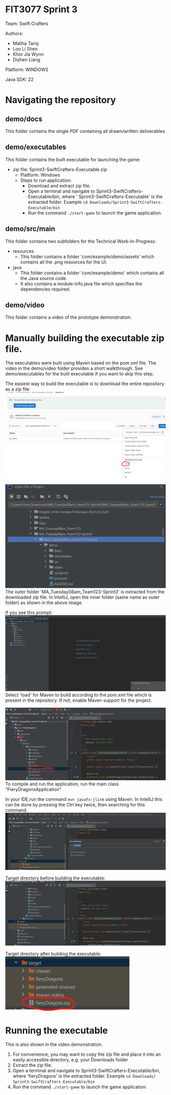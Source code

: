 # FIT3077 Sprint 3
Team: Swift Crafters

Authors:
- Maliha Tariq
- Loo Li Shen
- Khor Jia Wynn
- Dizhen Liang

Platform: WINDOWS 

Java SDK: 22

# Navigating the repository
## demo/docs
This folder contains the single PDF containing all drawn/written deliverables

## demo/executables

This folder contains the built executable for launching the game:
- zip file:  Sprint3-SwiftCrafters-Executable.zip
  - Platform: Windows
  - Steps to run application:
    - Download and extract zip file.
    - Open a terminal and navigate to Sprint3-SwiftCrafters-Executable/bin, where ' Sprint3-SwiftCrafters-Executable' is the extracted folder. Example ```cd Downloads/Sprint3-SwiftCrafters-Executable/bin```
    - Run the command ```./start-game``` to launch the game application.

## demo/src/main
This folder contains two subfolders for the Technical Work-In-Progress:
- resources
  - This folder contains a folder 'com/example/demo/assets' which contains all the .png resources for the UI.
- java
  - This folder contains a folder 'com/example/demo' which contains all the Java source code.
  - It also contains a module-info.java file which specifies the dependencies required.


## demo/video
This folder contains a video of the prototype demonstration.


# Manually building the executable zip file. 
The executables were built using Maven based on the pom.xml file. The video in the demo/video folder provides a short walkthrough.
See demo/executables for the built executable if you want to skip this step.

The easiest way to build the executable is to download the entire repository as a zip file:
![Alt text](image-1.png)

![Alt text](image.png)
The outer folder 'MA_Tuesday08am_Team123-Sprint3' is extracted from the downloaded zip file.
In IntelliJ, open the inner folder (same name as outer folder) as shown in the above image.

If you see this prompt:
![Alt text](image-2.png)
Select 'load' for Maven to build according to the pom.xml file which is present in the repository.
If not, enable Maven support for the project.

![Alt text](image-3.png)
To compile and run the application, run the main class "FieryDragonsApplication"


 In your IDE,run the command ```mvn javafx:jlink``` using Maven. In IntelliJ this can be done by pressing the Ctrl key twice, then searching for this command. 
 ![Alt text](image-5.png)

Target directory before building the executable:
![Alt text](image-4.png)

Target directory after building the executable:
 ![Alt text](image-6.png)

# Running the executable
This is also shown in the video demonstration.
 1. For convenience, you may want to copy the zip file and place it into an easily accessible directory, e.g. your Downloads folder
 2. Extract the zip file.
 3. Open a terminal and navigate to  Sprint3-SwiftCrafters-Executable/bin, where 'fieryDragons' is the extracted folder. Example ```cd Downloads/ Sprint3-SwiftCrafters-Executable/bin```
 4. Run the command ```./start-game``` to launch the game application.


